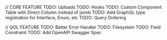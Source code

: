 // CORE FEATURE
TODO: Uploads
TODO: Hooks
TODO: Custom Component Table with Direct Column instead of jsonb
TODO: Add GraphQL type registration for Interface, Enum, etc
TODO: Query Ordering

// QOL FEATURE
TODO: Better Error Handler
TODO: Filesystem
TODO: Field Constraint
TODO: Add OpenAPI Swagger Spec